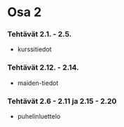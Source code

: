 # Osa 2

### Tehtävät 2.1. - 2.5.
* kurssitiedot
### Tehtävät 2.12. - 2.14.
* maiden-tiedot
### Tehtävät 2.6 - 2.11 ja 2.15 - 2.20
* puhelinluettelo